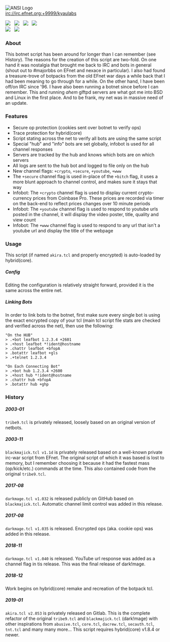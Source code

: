 ![ANSI Logo](https://gitlab.com/kyaulabs/akira/raw/master/akira.ans.png "ANSI Logo")  
<a href="irc://irc.efnet.org:+9999/kyaulabs">irc://irc.efnet.org:+9999/kyaulabs</a>

[![](https://img.shields.io/badge/coded_in-vim-green.svg?logo=vim&logoColor=brightgreen&colorB=brightgreen&longCache=true&style=flat)](https://vim.org) &nbsp; [![](https://img.shields.io/badge/license-AGPL_v3-blue.svg?style=flat)](https://gitlab.com/kyaulabs/akira/blob/master/LICENSE) &nbsp; [![](https://img.shields.io/badge/hybrid\(core\)-1.8.4+-C85000.svg?style=flat)](https://gitlab.com/kyaulabs/hybridcore) &nbsp; [![](https://img.shields.io/badge/tcl-8.5+-C85000.svg?style=flat)](https://www.tcl.tk/)  
[![](https://img.shields.io/badge/pkg:http->=_2.9.0-8E68AC.svg?style=flat)](https://core.tcl.tk/tcllib/) &nbsp; [![](https://img.shields.io/badge/pkg:tls->=_1.7.11-8E68AC.svg?style=flat)](https://core.tcl.tk/tcltls/)

### About
This botnet script has been around for longer than I can remember (see History).
The reasons for the creation of this script are two-fold. On one hand it was
nostalgia that brought me back to IRC and bots in general (shout out to
#majorbbs on EFnet and nexace in particular). I also had found a treasure-trove
of botpacks from the old EFnet war days a while back that I had been meaning to
go through for a while. On the other hand, I have been off/on IRC since '96. I
have also been running a botnet since before I can remember. This and running
*ahem* glftpd servers are what got me into BSD and Linux in the first place. And
to be frank, my net was in massive need of an update.

### Features
* Secure op protection (cookies sent over botnet to verify ops)
* Trace protection for hybrid(core)
* Script stating across the net to verify all bots are using the same script
* Special "hub" and "info" bots are set globally, infobot is used for all
channel responses
* Servers are tracked by the hub and knows which bots are on which servers
* All logs are sent to the hub bot and logged to file only on the hub
* New channel flags: `+crypto`, `+secure`, `+youtube`, `+www`
* The `+secure` channel flag is used in-place of the `+bitch` flag, it uses
a more blunt approach to channel control, and makes sure it stays that way
* Infobot: The `+crypto` channel flag is used to display current
crypto-currency prices from Coinbase Pro. These prices are recorded via timer on
the back-end to reflect prices changes over 10 minute periods
* Infobot: The `+youtube` channel flag is used to respond to youtube urls
posted in the channel, it will display the video poster, title, quality and view
count
* Infobot: The `+www` channel flag is used to respond to any url that isn't a
youtube url and display the title of the webpage

### Usage
This script (if named `akira.tcl` and properly encrypted) is auto-loaded by
hybrid(core).

##### Config
Editing the configuration is relatively straight forward, provided it is the
same across the entire net.

##### Linking Bots
In order to link bots to the botnet, first make sure every single bot is using
the exact encrypted copy of your tcl (main tcl script file stats are checked and
verified across the net), then use the following:

```shell
"On the HUB"
> .+bot leafbot 1.2.3.4 +2601
> .+host leafbot *!ident@hostname
> .chattr leafbot +bfopA
> .botattr leafbot +gls
> .+telnet 1.2.3.4
```

```shell
"On Each Connecting Bot"
> .+bot hub 1.2.3.4 +2600
> .+host hub *!ident@hostname
> .chattr hub +bfopA
> .botattr hub +ghp
```

### History

##### 2003-01
`tribe9.tcl` is privately released, loosely based on an original version of
netbots.

##### 2003-11
`blackmajick.tcl v1.1d` is privately released based on a well-known private
irc-war script from EFnet. The original script of which it was based is lost to
memory, but I remember choosing it because it had the fastest mass
(op/kick/etc.) commands at the time. This also contained code from the original
`tribe9.tcl`.

##### 2017-08
`darkmage.tcl v1.032` is released publicly on GitHub based on `blackmajick.tcl`.
Automatic channel limit control was added in this release.

##### 2017-08
`darkmage.tcl v1.035` is released. Encrypted ops (aka. cookie ops) was added in
this release.

##### 2018-11
`darkmage.tcl v1.040` is released. YouTube url response was added as a channel
flag in tis release. This was the final release of dark!mage.

##### 2018-12
Work begins on hybrid(core) remake and recreation of the botpack tcl.

##### 2019-01
`akira.tcl v2.053` is privately released on Gitlab. This is the complete
refactor of the original `tribe9.tcl` and `blackmajick.tcl` (dark!mage) with
other inspirations from `abusive.tcl`, `core.tcl`, `dacrew.tcl`, `secauth.tcl`,
`tnt.tcl` and many many more... This script requires hybrid(core) v1.8.4 or
newer.
